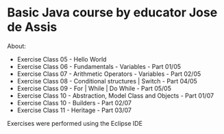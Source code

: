 <h1>Basic Java course by educator Jose de Assis</h1>

<p>About:</p>

- Exercise Class 05 - Hello World
- Exercise Class 06 - Fundamentals - Variables - Part 01/05
- Exercise Class 07 - Arithmetic Operators - Variables - Part 02/05
- Exercise Class 08 - Conditional structures | Switch - Part 04/05
- Exercise Class 09 - For | While | Do While - Part 05/05
- Exercise Class 10 - Abstraction, Model Class and Objects - Part 01/07
- Exercise Class 10 - Builders - Part 02/07
- Exercise Class 11 - Heritage - Part 03/07

<p>Exercises were performed using the Eclipse IDE</p>